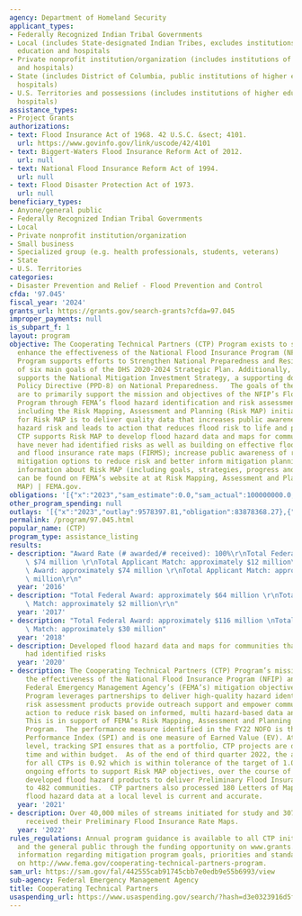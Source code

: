 ```yaml
---
agency: Department of Homeland Security
applicant_types:
- Federally Recognized Indian Tribal Governments
- Local (includes State-designated Indian Tribes, excludes institutions of higher
  education and hospitals
- Private nonprofit institution/organization (includes institutions of higher education
  and hospitals)
- State (includes District of Columbia, public institutions of higher education and
  hospitals)
- U.S. Territories and possessions (includes institutions of higher education and
  hospitals)
assistance_types:
- Project Grants
authorizations:
- text: Flood Insurance Act of 1968. 42 U.S.C. &sect; 4101.
  url: https://www.govinfo.gov/link/uscode/42/4101
- text: Biggert-Waters Flood Insurance Reform Act of 2012.
  url: null
- text: National Flood Insurance Reform Act of 1994.
  url: null
- text: Flood Disaster Protection Act of 1973.
  url: null
beneficiary_types:
- Anyone/general public
- Federally Recognized Indian Tribal Governments
- Local
- Private nonprofit institution/organization
- Small business
- Specialized group (e.g. health professionals, students, veterans)
- State
- U.S. Territories
categories:
- Disaster Prevention and Relief - Flood Prevention and Control
cfda: '97.045'
fiscal_year: '2024'
grants_url: https://grants.gov/search-grants?cfda=97.045
improper_payments: null
is_subpart_f: 1
layout: program
objective: The Cooperating Technical Partners (CTP) Program exists to strengthen and
  enhance the effectiveness of the National Flood Insurance Program (NFIP). The CTP
  Program supports efforts to Strengthen National Preparedness and Resilience, one
  of six main goals of the DHS 2020-2024 Strategic Plan. Additionally, the program
  supports the National Mitigation Investment Strategy, a supporting document to Presidential
  Policy Directive (PPD-8) on National Preparedness.   The goals of the CTP Program
  are to primarily support the mission and objectives of the NFIP’s Flood Hazard Mapping
  Program through FEMA’s flood hazard identification and risk assessment programs,
  including the Risk Mapping, Assessment and Planning (Risk MAP) initiative. The vision
  for Risk MAP is to deliver quality data that increases public awareness of flood
  hazard risk and leads to action that reduces flood risk to life and property. The
  CTP supports Risk MAP to develop flood hazard data and maps for communities that
  have never had identified risks as well as building on effective flood hazard data
  and flood insurance rate maps (FIRMS); increase public awareness of risk and potential
  mitigation options to reduce risk and better inform mitigation planning. Additional
  information about Risk MAP (including goals, strategies, progress and success stories),
  can be found on FEMA’s website at at Risk Mapping, Assessment and Planning (Risk
  MAP) | FEMA.gov.
obligations: '[{"x":"2023","sam_estimate":0.0,"sam_actual":100000000.0,"usa_spending_actual":82987485.69},{"x":"2024","sam_estimate":0.0,"sam_actual":95000000.0,"usa_spending_actual":60334452.34},{"x":"2025","sam_estimate":0.0,"sam_actual":0.0,"usa_spending_actual":-595366.51}]'
other_program_spending: null
outlays: '[{"x":"2023","outlay":9578397.81,"obligation":83878368.27},{"x":"2024","outlay":217220.9,"obligation":62630139.81},{"x":"2025","outlay":0.0,"obligation":-0.04}]'
permalink: /program/97.045.html
popular_name: (CTP)
program_type: assistance_listing
results:
- description: "Award Rate (# awarded/# received): 100%\r\nTotal Federal Award: approximately\
    \ $74 million \r\nTotal Applicant Match: approximately $12 million\r\n Total Federal\
    \ Award: approximately $74 million \r\nTotal Applicant Match: approximately $12\
    \ million\r\n"
  year: '2016'
- description: "Total Federal Award: approximately $64 million \r\nTotal Applicant\
    \ Match: approximately $2 million\r\n"
  year: '2017'
- description: "Total Federal Award: approximately $116 million \nTotal Applicant\
    \ Match: approximately $30 million"
  year: '2018'
- description: Developed flood hazard data and maps for communities that have never
    had identified risks
  year: '2020'
- description: The Cooperating Technical Partners (CTP) Program’s mission is to strengthen
    the effectiveness of the National Flood Insurance Program (NFIP) and support the
    Federal Emergency Management Agency’s (FEMA’s) mitigation objectives. The CTP
    Program leverages partnerships to deliver high-quality hazard identification and
    risk assessment products provide outreach support and empower communities to take
    action to reduce risk based on informed, multi hazard-based data and resources.
    This is in support of FEMA’s Risk Mapping, Assessment and Planning (Risk MAP)
    Program.  The performance measure identified in the FY22 NOFO is the Schedule
    Performance Index (SPI) and is one measure of Earned Value (EV). At the program
    level, tracking SPI ensures that as a portfolio, CTP projects are delivered on
    time and within budget.  As of the end of third quarter 2022, the aggregate SPI
    for all CTPs is 0.92 which is within tolerance of the target of 1.0 (+/-.08).  In
    ongoing efforts to support Risk MAP objectives, over the course of FY21, the CTPs
    developed flood hazard products to deliver Preliminary Flood Insurance Rate Maps
    to 482 communities.  CTP partners also processed 180 Letters of Map Change, ensuring
    flood hazard data at a local level is current and accurate.
  year: '2021'
- description: Over 40,000 miles of streams initiated for study and 307 CTP communities
    received their Preliminary Flood Insurance Rate Maps.
  year: '2022'
rules_regulations: Annual program guidance is available to all CTP initiative participants
  and the general public through the funding opportunity on www.grants.gov. Additional
  information regarding mitigation program goals, priorities and standards is available
  on http://www.fema.gov/cooperating-technical-partners-program.
sam_url: https://sam.gov/fal/442555cab91745cbb7e0edb9e55b6993/view
sub-agency: Federal Emergency Management Agency
title: Cooperating Technical Partners
usaspending_url: https://www.usaspending.gov/search/?hash=d3e0323916d5fd18011c90441fcd012c
---
```

